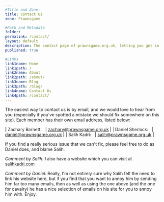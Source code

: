 ```yaml
---
#Title and Zone:
title: Contact Us
zone: Prawnsgame

#Path and Metadata
folder: 
permalink: /contact/
layout: default
description: The contact page of prawnsgame.org.uk, letting you get in touch (write to in emails) the creators of the abstract strategy board games of Prawns, Kalamala, and more!
published: true

#Links
link1name: Home
link1path: /
link2name: About
link2path: /about/
link3name: Blog
link3path: /blog/
link4name: Contact Us
link4path: /contact/
---
```


The easiest way to contact us is by email, and we would love to hear from you (especially if you've spotted a mistake we should fix somewhere on this site). Each member has their own email address, listed below:

| Zachary Barnett:&nbsp;&nbsp; | [zachary@prawnsgame.org.uk](mailto:zachary@prawnsgame.org.uk) |
| Daniel Sherlock:&nbsp;&nbsp; | [daniel@prawnsgame.org.uk](mailto:daniel@prawnsgame.org.uk) |
| Salih Kadri:&nbsp;&nbsp; | [salih@prawnsgame.org.uk](mailto:salih@prawnsgame.org.uk) |

If you find a really serious issue that we can't fix, please feel free to do as Daniel does, and blame Salih.

*Comment by Salih:* I also have a website which you can visit at [salihkadri.com](http://salihkadri.com/)

*Comment by Daniel:* Really, I'm not entirely sure why Salih felt the need to link his website here, but if you find that you want to annoy him by sending him far too many emails, then as well as using the one above (and the one for cavalry) he has a nice selection of emails on his site for you to annoy him with. Enjoy.